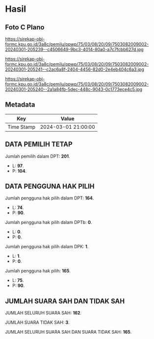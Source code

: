 # Hasil

## Foto C Plano

https://sirekap-obj-formc.kpu.go.id/3a8c/pemilu/ppwp/75/03/08/20/09/7503082009002-20240301-205239--c4506649-9bc3-4014-80a0-a7c7fcbb627d.jpg

https://sirekap-obj-formc.kpu.go.id/3a8c/pemilu/ppwp/75/03/08/20/09/7503082009002-20240301-205241--c2ac6a8f-2404-4456-82d0-2e4eb404c6a3.jpg

https://sirekap-obj-formc.kpu.go.id/3a8c/pemilu/ppwp/75/03/08/20/09/7503082009002-20240301-205240--2a1a84fb-5dec-448c-9043-0c1773ece4c5.jpg


## Metadata

| Key        | Value               |
| ---------- | ------------------- |
| Time Stamp | 2024-03-01 21:00:00 |


## DATA PEMILIH TETAP

Jumlah pemilih dalam DPT: **201**.
 * L: **97**.
 * P: **104**.

## DATA PENGGUNA HAK PILIH

Jumlah pengguna hak pilih dalam DPT: **164**.
 * L: **74**.
 * P: **90**.

Jumlah pengguna hak pilih dalam DPTb: **0**.
 * L: **0**.
 * P: **0**.

Jumlah pengguna hak pilih dalam DPK: **1**.
 * L: **1**.
 * P: **0**.

Jumlah pengguna hak pilih: **165**.
 * L: **75**.
 * P: **90**.

## JUMLAH SUARA SAH DAN TIDAK SAH

JUMLAH SELURUH SUARA SAH: **162**.

JUMLAH SUARA TIDAK SAH: **3**.

JUMLAH SELURUH SUARA SAH DAN SUARA TIDAK SAH: **165**.


